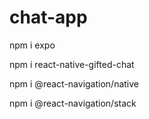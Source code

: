 # chat-app

npm i expo

npm i react-native-gifted-chat

npm i @react-navigation/native

npm i @react-navigation/stack
